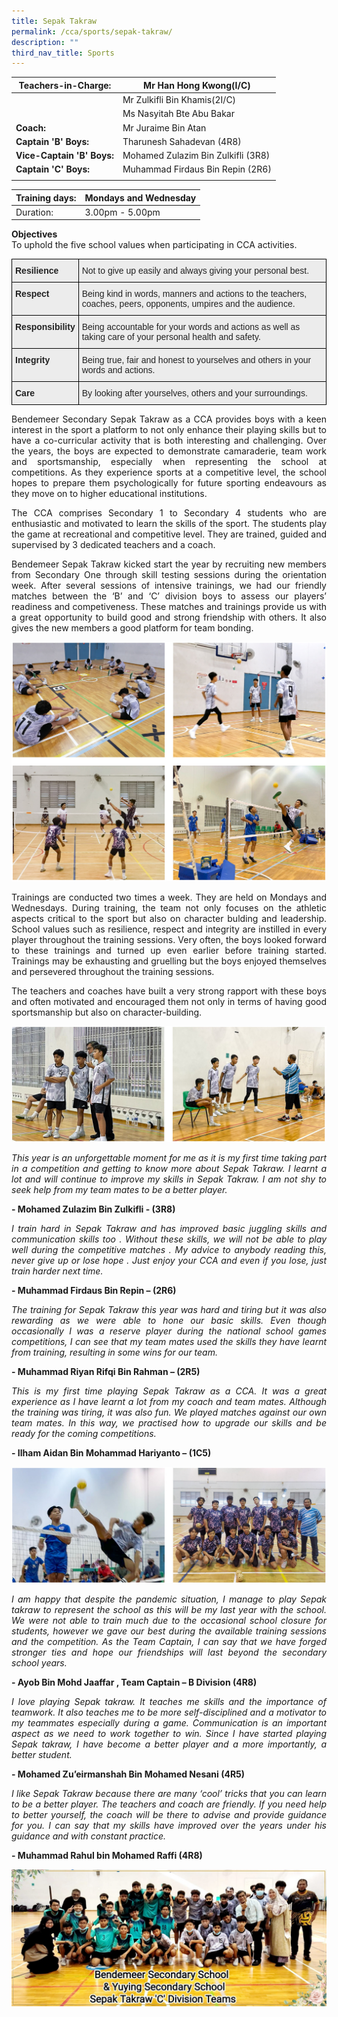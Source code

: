 ```yaml
---
title: Sepak Takraw
permalink: /cca/sports/sepak-takraw/
description: ""
third_nav_title: Sports
---
```

|  **Teachers-in-Charge:** | Mr Han Hong Kwong(I/C) | 
| -------- | -------- |
|  | Mr Zulkifli Bin Khamis(2I/C) |
|  | Ms Nasyitah Bte Abu Bakar |
|**Coach:** | Mr Juraime Bin Atan|
|**Captain 'B' Boys:** | Tharunesh Sahadevan (4R8) |
|**Vice-Captain 'B' Boys:** | Mohamed Zulazim Bin Zulkifli (3R8) |
|**Captain 'C' Boys:** |  Muhammad Firdaus Bin Repin (2R6)  |
|  |  |

| Training days: | Mondays and Wednesday  |
| - | -|
| Duration: |  3.00pm - 5.00pm |
 
**Objectives** <br>
To uphold the five school values when participating in CCA activities.

<style type="text/css">
.tg  {border-collapse:collapse;border-spacing:0;}
.tg td{border-color:black;border-style:solid;border-width:1px;font-family:Arial, sans-serif;font-size:14px;
  overflow:hidden;padding:10px 5px;word-break:normal;}
.tg th{border-color:black;border-style:solid;border-width:1px;font-family:Arial, sans-serif;font-size:14px;
  font-weight:normal;overflow:hidden;padding:10px 5px;word-break:normal;}
.tg .tg-fxx4{background-color:#ECECEC;color:#222;text-align:left;vertical-align:middle}
.tg .tg-e2rw{background-color:#ECECEC;border-color:inherit;color:#222;font-weight:bold;text-align:left;vertical-align:top}
.tg .tg-b4br{background-color:#ECECEC;color:#222;font-weight:bold;text-align:left;vertical-align:top}
</style>
<table class="tg">
<tbody>
  <tr>
    <td class="tg-b4br">Resilience</td>
    <td class="tg-fxx4"><span style="color:#222">Not to give up easily and always giving your personal best.</span></td>
  </tr>
	<tr>
    <td class="tg-b4br">Respect</td>
    <td class="tg-fxx4"><span style="color:#222">Being kind in words, manners and actions to the teachers, coaches, peers, opponents, umpires and the audience.</span></td>
  </tr>
  <tr>
    <td class="tg-b4br">Responsibility</td>
    <td class="tg-fxx4"><span style="color:#222">Being accountable for your words and actions as well as taking care of your personal health and safety.</span></td>
  </tr>
    <tr>
    <td class="tg-b4br">Integrity</td>
    <td class="tg-fxx4"><span style="color:#222">Being true, fair and honest to yourselves and others in your words and actions.</span></td>
  </tr>
  <tr>
    <td class="tg-b4br">Care </td>
    <td class="tg-fxx4"><span style="color:#222">By looking after yourselves, others and your surroundings.</span></td>
  </tr>
	</tbody>
</table>



<p style="text-align:justify">Bendemeer Secondary Sepak Takraw as a CCA provides boys with a keen interest in the sport a platform to not only enhance their playing skills but to have a co-curricular activity that is both interesting and challenging. Over the years, the boys are expected to demonstrate camaraderie, team work and sportsmanship, especially when representing the school at competitions. As they experience sports at a competitive level, the school hopes to prepare them psychologically for future sporting endeavours as they move on to higher educational institutions.</p>

<p style="text-align:justify">The CCA comprises Secondary 1 to Secondary 4 students who are enthusiastic and motivated to learn the skills of the sport. The students play the game at recreational and competitive level. They are trained, guided and supervised by 3 dedicated teachers and a coach.</p> 

<p style="text-align:justify">Bendemeer Sepak Takraw kicked start the year by recruiting new members from Secondary One through skill testing sessions during the orientation week. After several sessions of intensive trainings, we had our friendly matches between the ‘B’ and ‘C’ division boys to assess our players’ readiness and competiveness.  These matches and trainings provide us with a great opportunity to build good and strong friendship with others. It also gives the new members a good platform for team bonding.</p> 

![](/images/Cca/cca-takraw-n-01.jpg)

<p style="text-align:justify">Trainings are conducted two times a week. They are held on Mondays and Wednesdays.  During training, the team not only focuses on the athletic aspects critical to the sport but also on character bulding and leadership. School values such as resilience, respect and integrity are instilled in every player throughout the training sessions. Very often, the boys looked forward to these trainings and turned up even earlier before training started. Trainings may be exhausting and gruelling but the boys enjoyed themselves and persevered throughout the training sessions.</p>

<p style="text-align:justify">The teachers and coaches have built a very strong rapport with these boys and often motivated and encouraged them not only in terms of having good sportsmanship but also on character-building.</p>

![](/images/Cca/cca-takraw-n-02.jpg)

<p style="text-align:justify; font-style:italic">This year is an unforgettable moment for me as it is my first time taking part in a competition and getting to know more about Sepak Takraw. I learnt a lot and will continue to improve my skills in Sepak Takraw. I am not shy to seek help from my team mates to be a better player.</p>

**- Mohamed Zulazim Bin Zulkifli - (3R8)**

<p style="text-align:justify; font-style:italic">I train hard in Sepak Takraw and has improved basic juggling skills and communication skills too . Without these skills, we will not be able to play well during the competitive matches . My advice to anybody reading this, never give up or lose hope . Just enjoy your CCA and even if you lose, just train harder next time.</p>

**- Muhammad Firdaus Bin Repin – (2R6)**

<p style="text-align:justify; font-style:italic">The training for Sepak Takraw this year was hard and tiring but it was also rewarding as we were able to hone our basic skills. Even though occasionally I was a reserve player during the national school games competitions, I can see that my team mates used the skills they have learnt from training, resulting in some wins for our team.</p>

**- Muhammad Riyan Rifqi Bin Rahman – (2R5)**

<p style="text-align:justify; font-style:italic">This is my first time playing Sepak Takraw as a CCA. It was a great experience as I have learnt a lot from my coach and team mates. Although the training was tiring, it was also fun. We played matches against our own team mates. In this way, we practised how to upgrade our skills and be ready for the coming competitions.</p>

**- Ilham Aidan Bin Mohammad Hariyanto – (1C5)**

![](/images/Cca/cca-takraw-n-03.jpg)

<p style="text-align:justify; font-style:italic">I am happy that despite the pandemic situation, I manage to play Sepak takraw to represent the school as this will be my last year with the school. We were not able to train much due to the occasional school closure for students, however we gave our best during the available training sessions and the competition. As the Team Captain, I can say that we  have forged stronger ties and hope our friendships will last beyond the secondary school years.</p>

**- Ayob Bin Mohd Jaaffar , Team Captain – B Division (4R8)**

<p style="text-align:justify; font-style:italic">I love playing Sepak takraw. It teaches me skills and the importance of teamwork. It also teaches me to be more self-disciplined and a motivator to my teammates especially during a game. Communication is an important aspect as we need to work together to win. Since I have started playing Sepak takraw, I have become a better player and a more importantly, a better student.</p>

**- Mohamed Zu’eirmanshah Bin Mohamed Nesani (4R5)**

<p style="text-align:justify; font-style:italic">I like Sepak Takraw because there are many ‘cool’ tricks that you can learn to be a better player. The teachers and coach are friendly. If you need help to better yourself, the coach will be there to advise and provide guidance for you. I can say that my skills have improved over the years under his guidance and with constant practice.</p>

**- Muhammad Rahul bin Mohamed Raffi (4R8)**

![](/images/Cca/cca-takraw-n-04.jpg)